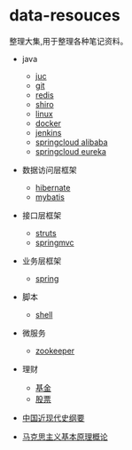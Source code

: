 # data-resouces
整理大集,用于整理各种笔记资料。

- java
  - [juc](java/并发编程/juc.md)
  - [git](java/git/git.md)
  - [redis](java/redis/redis.md)
  - [shiro](java/shiro/shiro.md)
  - [linux](java/linux/linux.md)
  - [docker](java/docker/docker.md)
  - [jenkins](java/jenkins/jenkins.md)
  - [springcloud alibaba](java/springcloud/SpringCloudAlibaba.md)
  - [springcloud eureka](java/springcloud/SpringCloudEureka.md)

- 数据访问层框架
  - [hibernate]()
  - [mybatis]()
- 接口层框架
  - [struts]()
  - [springmvc]()
- 业务层框架

  - [spring]()

- 脚本

  - [shell](bigdata/shell/shell.md)

- 微服务
  - [zookeeper](zookeeper/zookeeper.md)

- 理财
  - [基金](股票/基金理财课/基金理财课.md)
  - [股票](股票/股票.md)

- [中国近现代史纲要](中国近现代史纲要/中国近现代史纲要.md)
- [马克思主义基本原理概论](马克思主义基本原理概论/马克思主义基本原理概论.md)

